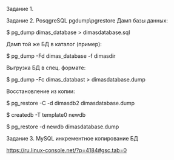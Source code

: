 Задание 1.

Задание 2.
PosqgreSQL pgdump\pgrestore
Дамп базы данных:

$ pg_dump dimas_database > dimasdatabase.sql

Дамп той же БД в каталог (пример):

$ pg_dump -Fd dimas_database -f dimasdir

Выгрузка БД в спец. формате:

$ pg_dump -Fc dimas_databast > dimasdatabase.dump

Восстановление из копии:

$ pg_restore -C -d dimasdb2 dimasdatabase.dump

$ createdb -T template0 newdb

$ pg_restore -d newdb dimasdatabase.dump

Задание 3.
MySQL инкрементное копирование БД

[
](https://ru.linux-console.net/?p=4184#gsc.tab=0)https://ru.linux-console.net/?p=4184#gsc.tab=0
